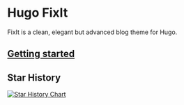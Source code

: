 # Hugo FixIt

FixIt is a clean, elegant but advanced blog theme for Hugo.

## [Getting started](https://fixit.lruihao.cn/categories/documentation/)

## Star History

[![Star History Chart](https://api.star-history.com/svg?repos=hugo-fixit/FixIt,hugo-fixit/docs,hugo-fixit/hugo-fixit-blog-git&type=Date)](https://star-history.com/#hugo-fixit/FixIt&hugo-fixit/docs&hugo-fixit/hugo-fixit-blog-git&Date)
